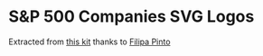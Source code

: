# S&P 500 Companies SVG Logos
Extracted from [this kit](https://www.figma.com/community/file/1363220744391788961) thanks to [Filipa Pinto](https://www.figma.com/@filipapinto)
